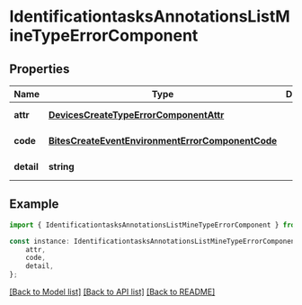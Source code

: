 # IdentificationtasksAnnotationsListMineTypeErrorComponent


## Properties

Name | Type | Description | Notes
------------ | ------------- | ------------- | -------------
**attr** | [**DevicesCreateTypeErrorComponentAttr**](DevicesCreateTypeErrorComponentAttr.md) |  | [default to undefined]
**code** | [**BitesCreateEventEnvironmentErrorComponentCode**](BitesCreateEventEnvironmentErrorComponentCode.md) |  | [default to undefined]
**detail** | **string** |  | [default to undefined]

## Example

```typescript
import { IdentificationtasksAnnotationsListMineTypeErrorComponent } from 'mosquito-alert';

const instance: IdentificationtasksAnnotationsListMineTypeErrorComponent = {
    attr,
    code,
    detail,
};
```

[[Back to Model list]](../README.md#documentation-for-models) [[Back to API list]](../README.md#documentation-for-api-endpoints) [[Back to README]](../README.md)
